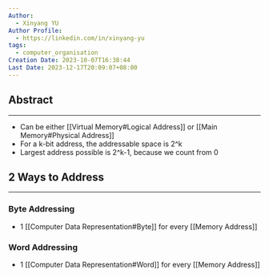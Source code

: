 ```yaml
---
Author:
  - Xinyang YU
Author Profile:
  - https://linkedin.com/in/xinyang-yu
tags:
  - computer_organisation
Creation Date: 2023-10-07T16:38:44
Last Date: 2023-12-17T20:09:07+08:00
---
```

## Abstract
---
- Can be either [[Virtual Memory#Logical Address]] or [[Main Memory#Physical Address]]
- For a k-bit address, the addressable space is 2^k
- Largest address possible is 2^k-1, because we count from 0

## 2 Ways to Address
---
### Byte Addressing
- 1 [[Computer Data Representation#Byte]] for every [[Memory Address]]

### Word Addressing
- 1 [[Computer Data Representation#Word]] for every [[Memory Address]]